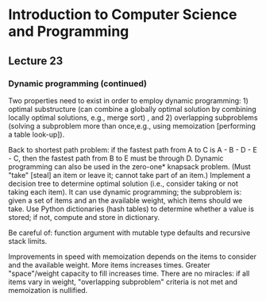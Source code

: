 # Introduction to Computer Science and Programming
## Lecture 23

### Dynamic programming (continued)
Two properties need to exist in order to employ dynamic programming: 1) optimal substructure (can combine a globally optimal solution by combining locally optimal solutions, e.g., merge sort) , and 2) overlapping subproblems (solving a subproblem more than once,e.g., using memoization [performing a table look-up]).

Back to shortest path problem: if the fastest path from A to C is A - B - D - E - C, then the fastest path from B to E must be through D. Dynamic programming can also be used in the zero-one* knapsack problem. (Must "take" [steal] an item or leave it; cannot take part of an item.) Implement a decision tree to determine optimal solution (i.e., consider taking or not taking each item). It can use dynamic programming; the subproblem is: given a set of items and an the available weight, which items should we take. Use Python dictionaries (hash tables) to determine whether a value is stored; if not, compute and store in dictionary.

Be careful of: function argument with mutable type defaults and recursive stack limits.

Improvements in speed with memoization depends on the items to consider and the available weight. More items increases times. Greater "space"/weight capacity to fill increases time. There are no miracles: if all items vary in weight, "overlapping subproblem" criteria is not met and memoization is nullified. 